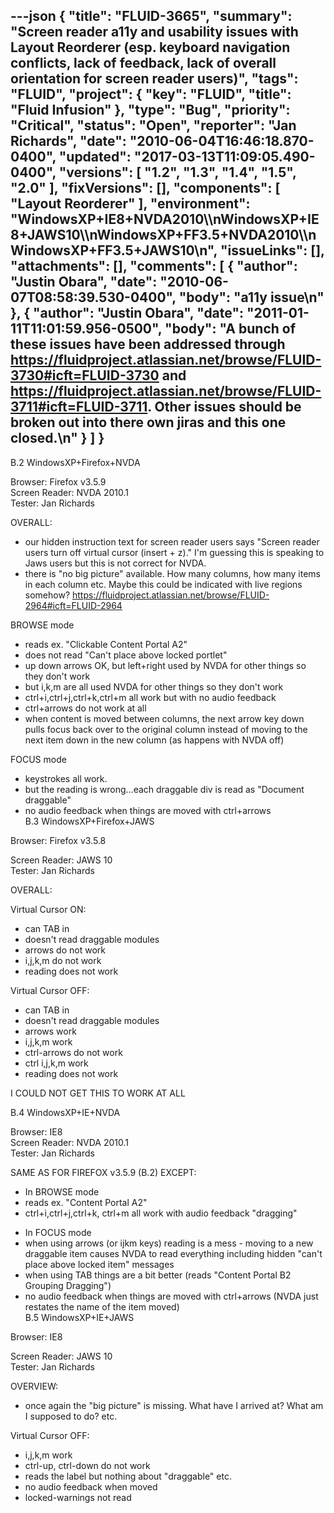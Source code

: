 ---json
{
  "title": "FLUID-3665",
  "summary": "Screen reader a11y and usability issues with Layout Reorderer (esp. keyboard navigation conflicts, lack of feedback, lack of overall orientation for screen reader users)",
  "tags": "FLUID",
  "project": {
    "key": "FLUID",
    "title": "Fluid Infusion"
  },
  "type": "Bug",
  "priority": "Critical",
  "status": "Open",
  "reporter": "Jan Richards",
  "date": "2010-06-04T16:46:18.870-0400",
  "updated": "2017-03-13T11:09:05.490-0400",
  "versions": [
    "1.2",
    "1.3",
    "1.4",
    "1.5",
    "2.0"
  ],
  "fixVersions": [],
  "components": [
    "Layout Reorderer"
  ],
  "environment": "WindowsXP+IE8+NVDA2010\\\nWindowsXP+IE8+JAWS10\\\nWindowsXP+FF3.5+NVDA2010\\\nWindowsXP+FF3.5+JAWS10\n",
  "issueLinks": [],
  "attachments": [],
  "comments": [
    {
      "author": "Justin Obara",
      "date": "2010-06-07T08:58:39.530-0400",
      "body": "a11y issue\n"
    },
    {
      "author": "Justin Obara",
      "date": "2011-01-11T11:01:59.956-0500",
      "body": "A bunch of these issues have been addressed through <https://fluidproject.atlassian.net/browse/FLUID-3730#icft=FLUID-3730> and <https://fluidproject.atlassian.net/browse/FLUID-3711#icft=FLUID-3711>. Other issues should be broken out into there own jiras and this one closed.\n"
    }
  ]
}
---
B.2 WindowsXP+Firefox+NVDA

Browser: Firefox v3.5.9\
Screen Reader: NVDA 2010.1\
Tester: Jan Richards

OVERALL:

* our hidden instruction text for screen reader users says "Screen reader users turn off virtual cursor (insert + z)." I'm guessing this is speaking to Jaws users but this is not correct for NVDA.
* there is "no big picture" available. How many columns, how many items in each column etc. Maybe this could be indicated with live regions somehow? <https://fluidproject.atlassian.net/browse/FLUID-2964#icft=FLUID-2964>

BROWSE mode

* reads ex. "Clickable Content Portal A2"
* does not read "Can't place above locked portlet"
* up down arrows OK, but left+right used by NVDA  for other things so they don't work
* but i,k,m are all used NVDA for other things so they don't work
* ctrl+i,ctrl+j,ctrl+k,ctrl+m all work but with no audio feedback
* ctrl+arrows do not work at all
* when content is moved between columns, the next arrow key down pulls focus back over to the original column instead of moving to the next item down in the new column (as happens with NVDA off)

FOCUS mode

* keystrokes all work.
* but the reading is wrong...each draggable div is read as "Document draggable"
* no audio feedback when things are moved with ctrl+arrows\
  B.3 WindowsXP+Firefox+JAWS

Browser: Firefox v3.5.8

Screen Reader: JAWS 10\
Tester: Jan Richards

OVERALL:

Virtual Cursor ON:

* can TAB in
* doesn't read draggable modules
* arrows do not work
* i,j,k,m do not work
* reading does not work

Virtual Cursor OFF:

* can TAB in
* doesn't read draggable modules
* arrows work
* i,j,k,m work
* ctrl-arrows do not work
* ctrl i,j,k,m work
* reading does not work

I COULD NOT GET THIS TO WORK AT ALL

B.4 WindowsXP+IE+NVDA

Browser: IE8\
Screen Reader: NVDA 2010.1\
Tester: Jan Richards

SAME AS FOR FIREFOX v3.5.9 (B.2) EXCEPT:

* In BROWSE mode
* reads ex. "Content Portal A2"
* ctrl+i,ctrl+j,ctrl+k, ctrl+m all work with audio feedback "dragging"

- In FOCUS mode
- when using arrows (or ijkm keys) reading is a mess - moving to a new draggable item causes NVDA to read everything including hidden "can't place above locked item" messages
- when using TAB things are a bit better (reads "Content Portal B2 Grouping Dragging")
- no audio feedback when things are moved with ctrl+arrows (NVDA just restates the name of the item moved)\
  B.5 WindowsXP+IE+JAWS

Browser: IE8

Screen Reader: JAWS 10\
Tester: Jan Richards

OVERVIEW:

* once again the "big picture" is missing. What have I arrived at? What am I supposed to do? etc.

Virtual Cursor OFF:

* i,j,k,m work
* ctrl-up, ctrl-down do not work
* reads the label but nothing about "draggable" etc.
* no audio feedback when moved
* locked-warnings not read

        